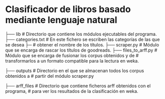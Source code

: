  # Clasificador de libros basado mediante lenguaje natural


 ├── lib                    # Directorio que contiene los módulos ejecutables del programa.
     ├── categories.txt     # En este fichero se escriben las categorías de las que se desea
     ├─                     # obtener el nombre de los títulos.
     ├── scraper.py         # Módulo que se encarga de rascar los títulos de goodreads.
     ├── files_to_arff.py   # Módulo que se encarga de fusionar los corpus obtenidos y de
                            # transformarlos a un formato compatible para la lectura en weka.
                            
 ├── outputs                # Directorio en el que se almacenan todos los corpus obtenidos a
                            # partir del módulo scraper.py

 ├── arff_files             # Directorio que contiene ficheros arff obtenidos con el programa,
                            # para ver los resultados de la clasificación en weka.
